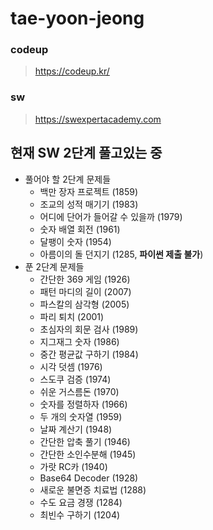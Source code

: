 # tae-yoon-jeong

### codeup
> https://codeup.kr/

### sw
> https://swexpertacademy.com



## 현재 SW 2단계 풀고있는 중
* 풀어야 할 2단계 문제들
  * 백만 장자 프로젝트 (1859)
  * 조교의 성적 매기기 (1983)
  * 어디에 단어가 들어갈 수 있을까 (1979)
  * 숫자 배열 회전 (1961)
  * 달팽이 숫자 (1954)
  * 아름이의 돌 던지기 (1285, **파이썬 제출 불가**)
* 푼 2단계 문제들
  * 간단한 369 게임 (1926)
  * 패턴 마디의 길이 (2007)
  * 파스칼의 삼각형 (2005)
  * 파리 퇴치 (2001)
  * 초심자의 회문 검사 (1989)
  * 지그재그 숫자 (1986)
  * 중간 평균값 구하기 (1984)
  * 시각 덧셈 (1976)
  * 스도쿠 검증 (1974)
  * 쉬운 거스름돈 (1970)
  * 숫자를 정렬하자 (1966)
  * 두 개의 숫자열 (1959)
  * 날짜 계산기 (1948)
  * 간단한 압축 풀기 (1946)
  * 간단한 소인수분해 (1945)
  * 가랏 RC카 (1940)
  * Base64 Decoder (1928)
  * 새로운 불면증 치료법 (1288)
  * 수도 요금 경쟁 (1284)
  * 최빈수 구하기 (1204)

  
